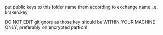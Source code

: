 put public keys to this folder
name them according to exchange name i.e. kraken.key

DO NOT EDIT gitignore as those key should be WITHIN YOUR MACHINE ONLY, preferably on encrypted partion!
